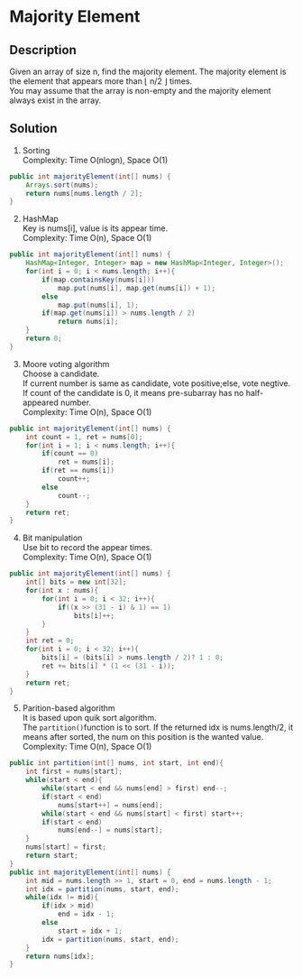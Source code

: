 # Majority Element 
## Description
Given an array of size n, find the majority element. The majority element is the element that appears more than ⌊ n/2 ⌋ times.  
You may assume that the array is non-empty and the majority element always exist in the array.
## Solution
1. Sorting  
Complexity: Time O(nlogn), Space O(1)  
```java
public int majorityElement(int[] nums) {
    Arrays.sort(nums);
    return nums[nums.length / 2];
}
```
2. HashMap  
Key is nums[i], value is its appear time.  
Complexity: Time O(n), Space O(1)  
```java
public int majorityElement(int[] nums) {
    HashMap<Integer, Integer> map = new HashMap<Integer, Integer>();
    for(int i = 0; i < nums.length; i++){
        if(map.containsKey(nums[i]))
            map.put(nums[i], map.get(nums[i]) + 1);
        else
            map.put(nums[i], 1);
        if(map.get(nums[i]) > nums.length / 2)
            return nums[i];
    }
    return 0;
}
```
3. Moore voting algorithm  
Choose a candidate.  
If current number is same as candidate, vote positive;else, vote negtive.  
If count of the candidate is 0, it means pre-subarray has no half-appeared number.  
Complexity: Time O(n), Space O(1)
```java
public int majorityElement(int[] nums) {
    int count = 1, ret = nums[0];
    for(int i = 1; i < nums.length; i++){
        if(count == 0)
            ret = nums[i];
        if(ret == nums[i])
            count++;
        else
            count--;
    }
    return ret;
}
```
4. Bit manipulation  
Use bit to record the appear times.  
Complexity: Time O(n), Space O(1)
```java
public int majorityElement(int[] nums) {
    int[] bits = new int[32];
    for(int x : nums){
        for(int i = 0; i < 32; i++){
            if((x >> (31 - i) & 1) == 1)
                bits[i]++;
        }
    }
    int ret = 0;
    for(int i = 0; i < 32; i++){
        bits[i] = (bits[i] > nums.length / 2)? 1 : 0;
        ret += bits[i] * (1 << (31 - i));
    }
    return ret;
}
```
5. Parition-based algorithm  
It is based upon quik sort algorithm.  
The `partition()`function is to sort. If the returned idx is nums.length/2, it means after sorted, the num on this position is the wanted value.  
Complexity: Time O(n), Space O(1)  
```java
public int partition(int[] nums, int start, int end){
    int first = nums[start];
    while(start < end){
        while(start < end && nums[end] > first) end--;
        if(start < end)
            nums[start++] = nums[end];
        while(start < end && nums[start] < first) start++;
        if(start < end)
            nums[end--] = nums[start];
    }
    nums[start] = first;
    return start;
}
public int majorityElement(int[] nums) {
    int mid = nums.length >> 1, start = 0, end = nums.length - 1;
    int idx = partition(nums, start, end);
    while(idx != mid){
        if(idx > mid)
            end = idx - 1;
        else
            start = idx + 1;
        idx = partition(nums, start, end);
    }
    return nums[idx];
}
```
